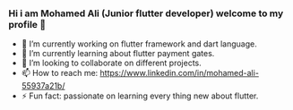 ### Hi i am Mohamed Ali (Junior flutter developer) welcome to my profile  👋
- 🔭 I’m currently working on flutter framework and dart language.
- 🌱 I’m currently learning about flutter payment gates.
- 👯 I’m looking to collaborate on different projects.
- 📫 How to reach me: https://www.linkedin.com/in/mohamed-ali-55937a21b/
- ⚡ Fun fact: passionate on learning every thing new about flutter. 

<!--
**mohamedali209/mohamedali209** is a ✨ _special_ ✨ repository because its `README.md` (this file) appears on your GitHub profile.

Here are some ideas to get you started:

- 🔭 I’m currently working on ...
- 🌱 I’m currently learning ...
- 👯 I’m looking to collaborate on ...
- 🤔 I’m looking for help with ...
- 💬 Ask me about ...
- 📫 How to reach me: ...
- 😄 Pronouns: ...
- ⚡ Fun fact: ...
-->
